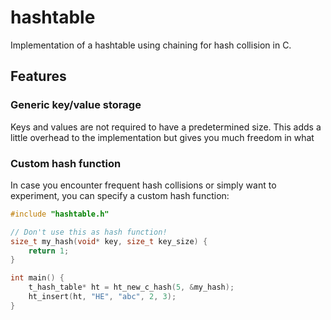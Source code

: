 # hashtable

Implementation of a hashtable using chaining for hash collision in C.

## Features

### Generic key/value storage
Keys and values are not required to have a predetermined size. This adds a little overhead to the
implementation but gives you much freedom in what 

### Custom hash function
In case you encounter frequent hash collisions or simply want to experiment, you can specify a custom hash function:

```c
#include "hashtable.h"

// Don't use this as hash function!
size_t my_hash(void* key, size_t key_size) {
    return 1;
}

int main() {
    t_hash_table* ht = ht_new_c_hash(5, &my_hash);
    ht_insert(ht, "HE", "abc", 2, 3);
}
```